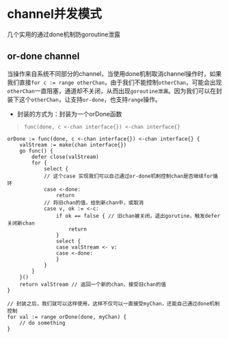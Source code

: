 # channel并发模式
几个实用的通过done机制防goroutine泄露
## or-done channel
当操作来自系统不同部分的channel，当使用done机制取消channel操作时，如果我们直接`for c := range otherChan`，由于我们不能控制`otherChan`，可能会出现`otherChan`一直阻塞，通道却不关闭，从而出现`goroutine泄漏`。因为我们可以在封装下这个`otherChan`，让支持`or-done`，也支持`range`操作。
- 封装的方式为：封装为一个orDone函数
> `func(done, c <-chan interface{}) <-chan interface{}`
```golang
orDone := func(done, c <-chan interface{}) <-chan interface{} {
    valStream := make(chan interface{})
    go func() {
        defer close(valStream)
        for {
            select {
            // 这个case 实现我们可以自己通过or-done机制控制chan是否继续for循环
            case <-done:
                return
            // 将旧chan的值，给到新chan中，或取消
            case v, ok := <-c:
                if ok == false { // 旧chan被关闭，退出gorutine，触发defer关闭新chan
                    return
                }
                select {
                case valStream <- v:
                case <-done:
                }
            }
        }
    }()
    return valStream // 返回一个新的chan，接受旧chan的值
}

// 封装之后，我们就可以这样使用，这样不仅可以一直接受myChan，还能自己通过done机制控制
for val := range orDone(done, myChan) {
    // do something
}
```